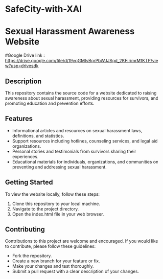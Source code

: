 # SafeCity-with-XAI
# Sexual Harassment Awareness Website

#Google Drive link : https://drive.google.com/file/d/19yqGMIvBqrPbWJJSpd_2KFirimrM1KTP/view?usp=drivesdk

## Description
This repository contains the source code for a website dedicated to raising awareness about sexual harassment, providing resources for survivors, and promoting education and prevention efforts.

## Features
- Informational articles and resources on sexual harassment laws, definitions, and statistics.
- Support resources including hotlines, counseling services, and legal aid organizations.
- Personal stories and testimonials from survivors sharing their experiences.
- Educational materials for individuals, organizations, and communities on preventing and addressing sexual harassment.

## Getting Started
To view the website locally, follow these steps:
1. Clone this repository to your local machine.
2. Navigate to the project directory.
3. Open the index.html file in your web browser.

## Contributing
Contributions to this project are welcome and encouraged. If you would like to contribute, please follow these guidelines:
- Fork the repository.
- Create a new branch for your feature or fix.
- Make your changes and test thoroughly.
- Submit a pull request with a clear description of your changes.

